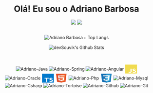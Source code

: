 <h1 align="center">Olá! Eu sou o Adriano Barbosa</h1>
<div align="center">
 <a href="https://www.linkedin.com/in/adriano-barbosa-91332636/" target="_blank"><img src="https://img.shields.io/badge/-LinkedIn-%230077B5?style=for-the-badge&logo=linkedin&logoColor=white" target="_blank"></a> 
 <a href = "mailto:adrianobarbosa_4@hotmail.com"><img src="https://img.shields.io/badge/-Gmail-%23333?style=for-the-badge&logo=gmail&logoColor=red" target="_blank"></a>
</div>
</br>
<p align="center">
    <img src="https://github-readme-stats.vercel.app/api/top-langs/?username=Adrianobarba&langs_count=10&theme=tokyonight&layout=compact" alt="Adriano Barbosa :: Top Langs" />
</p>
<p align="center">
    <img align="center" src="https://github-readme-stats.vercel.app/api?username=Adrianobarba&include_all_commits=true&count_private=true&show_icons=true&line_height=20&title_color=ffb000&icon_color=785ef0&text_color=ffffff&bg_color=000000" alt="devSouvik's Github Stats">
</p>
</br>
<div style="display: inline_block" align="center"><br>
  <img align="center" alt="Adriano-Java" height="30" width="40" src="https://cdn.jsdelivr.net/gh/devicons/devicon/icons/java/java-original-wordmark.svg">
  <img align="center" alt="Adriano-Spring" height="30" width="40" src="https://cdn.jsdelivr.net/gh/devicons/devicon/icons/spring/spring-original.svg">
  <img align="center" alt="Adriano-Angular" height="30" width="40" src="https://cdn.jsdelivr.net/gh/devicons/devicon/icons/angularjs/angularjs-original.svg">
  <img align="center" alt="Adriano-Js" height="30" width="40" src="https://raw.githubusercontent.com/devicons/devicon/master/icons/javascript/javascript-plain.svg">
  <img align="center" alt="Adriano-Oracle" height='30' width='40' src="https://devicon-website.vercel.app/api/oracle/original.svg"></img>
  <img align="center" alt="Adriano-Ts" height="30" width="40" src="https://raw.githubusercontent.com/devicons/devicon/master/icons/typescript/typescript-plain.svg">
  <img align="center" alt="Adriano-HTML" height="30" width="40" src="https://raw.githubusercontent.com/devicons/devicon/master/icons/html5/html5-original.svg">
  <img align="center" alt="Adriano-Php" height='30' width='40' src="https://devicon-website.vercel.app/api/php/original.svg"></img>  
  <img align="center" alt="Adriano-CSS" height="30" width="40" src="https://raw.githubusercontent.com/devicons/devicon/master/icons/css3/css3-original.svg">
  <img align="center" alt="Adriano-Mysql" height='30' width='40' src="https://devicon-website.vercel.app/api/mysql/original-wordmark.svg"></img>    
  <img align="center" alt="Adriano-Csharp" height='30' width='40' src="https://devicon-website.vercel.app/api/csharp/original.svg"></img>   
  <img align="center" alt="Adriano-Tortoise" height='30' width='40'' src="https://devicon-website.vercel.app/api/tortoisegit/original.svg"></img>
  <img align="center" alt="Adriano-Github" height='30' width='40' src="https://devicon-website.vercel.app/api/github/original.svg"></img>
  <img align="center" alt="Adriano-Git" height='30' width='40' src="https://devicon-website.vercel.app/api/git/original-wordmark.svg"></img>
 
</div>
</br>




  
